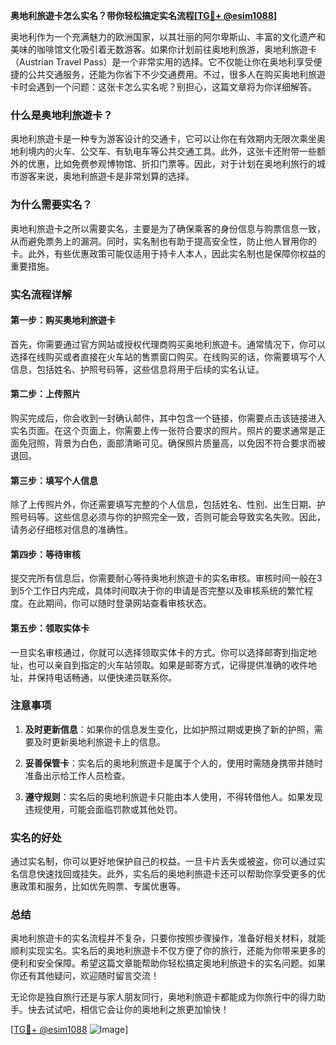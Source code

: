 **奥地利旅遊卡怎么实名？带你轻松搞定实名流程[[TG💪+ @esim1088](https://t.me/s/esim1088)]**

奥地利作为一个充满魅力的欧洲国家，以其壮丽的阿尔卑斯山、丰富的文化遗产和美味的咖啡馆文化吸引着无数游客。如果你计划前往奥地利旅游，奥地利旅遊卡（Austrian Travel Pass）是一个非常实用的选择。它不仅能让你在奥地利享受便捷的公共交通服务，还能为你省下不少交通费用。不过，很多人在购买奥地利旅遊卡时会遇到一个问题：这张卡怎么实名呢？别担心，这篇文章将为你详细解答。

### 什么是奥地利旅遊卡？

奥地利旅遊卡是一种专为游客设计的交通卡，它可以让你在有效期内无限次乘坐奥地利境内的火车、公交车、有轨电车等公共交通工具。此外，这张卡还附带一些额外的优惠，比如免费参观博物馆、折扣门票等。因此，对于计划在奥地利旅行的城市游客来说，奥地利旅遊卡是非常划算的选择。

### 为什么需要实名？

奥地利旅遊卡之所以需要实名，主要是为了确保乘客的身份信息与购票信息一致，从而避免票务上的漏洞。同时，实名制也有助于提高安全性，防止他人冒用你的卡。此外，有些优惠政策可能仅适用于持卡人本人，因此实名制也是保障你权益的重要措施。

### 实名流程详解

#### 第一步：购买奥地利旅遊卡

首先，你需要通过官方网站或授权代理商购买奥地利旅遊卡。通常情况下，你可以选择在线购买或者直接在火车站的售票窗口购买。在线购买的话，你需要填写个人信息，包括姓名、护照号码等，这些信息将用于后续的实名认证。

#### 第二步：上传照片

购买完成后，你会收到一封确认邮件，其中包含一个链接，你需要点击该链接进入实名页面。在这个页面上，你需要上传一张符合要求的照片。照片的要求通常是正面免冠照，背景为白色，面部清晰可见。确保照片质量高，以免因不符合要求而被退回。

#### 第三步：填写个人信息

除了上传照片外，你还需要填写完整的个人信息，包括姓名、性别、出生日期、护照号码等。这些信息必须与你的护照完全一致，否则可能会导致实名失败。因此，请务必仔细核对信息的准确性。

#### 第四步：等待审核

提交完所有信息后，你需要耐心等待奥地利旅遊卡的实名审核。审核时间一般在3到5个工作日内完成，具体时间取决于你的申请是否完整以及审核系统的繁忙程度。在此期间，你可以随时登录网站查看审核状态。

#### 第五步：领取实体卡

一旦实名审核通过，你就可以选择领取实体卡的方式。你可以选择邮寄到指定地址，也可以亲自到指定的火车站领取。如果是邮寄方式，记得提供准确的收件地址，并保持电话畅通，以便快递员联系你。

### 注意事项

1. **及时更新信息**：如果你的信息发生变化，比如护照过期或更换了新的护照，需要及时更新奥地利旅遊卡上的信息。
   
2. **妥善保管卡**：实名后的奥地利旅遊卡是属于个人的，使用时需随身携带并随时准备出示给工作人员检查。

3. **遵守规则**：实名后的奥地利旅遊卡只能由本人使用，不得转借他人。如果发现违规使用，可能会面临罚款或其他处罚。

### 实名的好处

通过实名制，你可以更好地保护自己的权益。一旦卡片丢失或被盗，你可以通过实名信息快速找回或挂失。此外，实名后的奥地利旅遊卡还可以帮助你享受更多的优惠政策和服务，比如优先购票、专属优惠等。

### 总结

奥地利旅遊卡的实名流程并不复杂，只要你按照步骤操作，准备好相关材料，就能顺利实现实名。实名后的奥地利旅遊卡不仅方便了你的旅行，还能为你带来更多的便利和安全保障。希望这篇文章能帮助你轻松搞定奥地利旅遊卡的实名问题。如果你还有其他疑问，欢迎随时留言交流！

无论你是独自旅行还是与家人朋友同行，奥地利旅遊卡都能成为你旅行中的得力助手。快去试试吧，相信它会让你的奥地利之旅更加愉快！

[[TG💪+ @esim1088](https://t.me/s/esim1088) ![Image](https://i.postimg.cc/4NQfJmqS/Snipaste-2025-05-13-00-14-12.png)]